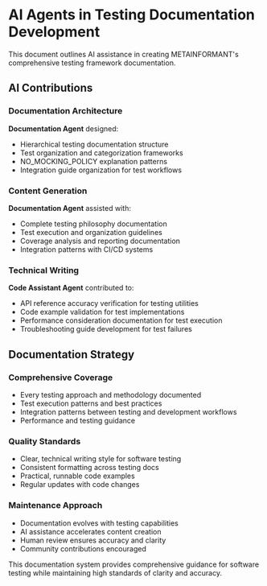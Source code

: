 # AI Agents in Testing Documentation Development

This document outlines AI assistance in creating METAINFORMANT's comprehensive testing framework documentation.

## AI Contributions

### Documentation Architecture
**Documentation Agent** designed:
- Hierarchical testing documentation structure
- Test organization and categorization frameworks
- NO_MOCKING_POLICY explanation patterns
- Integration guide organization for test workflows

### Content Generation
**Documentation Agent** assisted with:
- Complete testing philosophy documentation
- Test execution and organization guidelines
- Coverage analysis and reporting documentation
- Integration patterns with CI/CD systems

### Technical Writing
**Code Assistant Agent** contributed to:
- API reference accuracy verification for testing utilities
- Code example validation for test implementations
- Performance consideration documentation for test execution
- Troubleshooting guide development for test failures

## Documentation Strategy

### Comprehensive Coverage
- Every testing approach and methodology documented
- Test execution patterns and best practices
- Integration patterns between testing and development workflows
- Performance and testing guidance

### Quality Standards
- Clear, technical writing style for software testing
- Consistent formatting across testing docs
- Practical, runnable code examples
- Regular updates with code changes

### Maintenance Approach
- Documentation evolves with testing capabilities
- AI assistance accelerates content creation
- Human review ensures accuracy and clarity
- Community contributions encouraged

This documentation system provides comprehensive guidance for software testing while maintaining high standards of clarity and accuracy.
